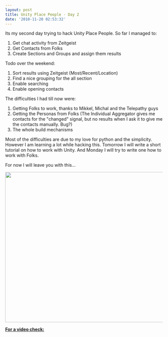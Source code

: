 ```yaml
---
layout: post
title: Unity Place People - Day 2
date: '2010-11-20 02:53:32'
---
```


Its my second day trying to hack Unity Place People. So far I managed to:
<ol>
	<li>Get chat activity from Zeitgeist</li>
	<li>Get Contacts from Folks</li>
	<li>Create Sections and Groups and assign them results</li>
</ol>
Todo over the weekend:
<ol>
	<li>Sort results using Zeitgeist (Most/Recent/Location)</li>
	<li>Find a nice grouping for the all section</li>
	<li>Enable searching</li>
	<li>Enable opening contacts</li>
</ol>
The difficulties I had till now were:
<ol>
	<li>Getting Folks to work, thanks to Mikkel, Michal and the Telepathy guys</li>
	<li>Getting the Personas from Folks (The Individual Aggregator gives me contacts for the "changed" signal, but no results when I ask it to give me the contacts manually. Bug?)</li>
	<li>The whole build mechanisms</li>
</ol>
Most of the difficulties are due to my love for python and the simplicity. However I am learning a lot while hacking this. Tomorrow I will write a short tutorial on how to work with Unity. And Monday I will try to write one how to work with Folks.

For now I will leave you with this...

<a href="http://geekyogre.com/content/images/2010/11/Screenshot.png"><img class="alignnone size-full wp-image-1661" title="Screenshot" src="http://geekyogre.com/content/images/2010/11/Screenshot.png" alt="" width="768" height="480" /></a>

<strong><a href="http://www.youtube.com/watch?v=RaYhOaIy4pw">For a video check:</a></strong>
<object classid="clsid:d27cdb6e-ae6d-11cf-96b8-444553540000" width="480" height="385" codebase="http://download.macromedia.com/pub/shockwave/cabs/flash/swflash.cab#version=6,0,40,0"><param name="allowFullScreen" value="true" /><param name="allowscriptaccess" value="always" /><param name="src" value="http://www.youtube.com/v/RaYhOaIy4pw?fs=1&amp;hl=en_US" /><param name="allowfullscreen" value="true" /><embed type="application/x-shockwave-flash" width="480" height="385" src="http://www.youtube.com/v/RaYhOaIy4pw?fs=1&amp;hl=en_US" allowscriptaccess="always" allowfullscreen="true"></embed></object>